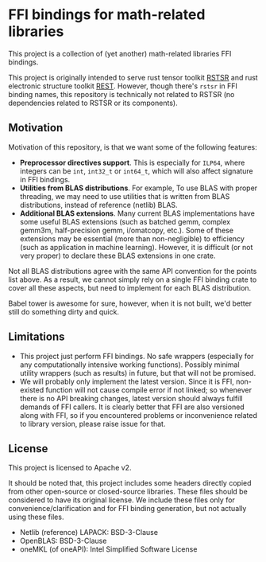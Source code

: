 # FFI bindings for math-related libraries

This project is a collection of (yet another) math-related libraries FFI bindings.

This project is originally intended to serve rust tensor toolkit [RSTSR](https://github.com/RESTGroup/rstsr) and rust electronic structure toolkit [REST](https://gitee.com/RESTGroup/rest). However, though there's `rstsr` in FFI binding names, this repository is technically not related to RSTSR (no dependencies related to RSTSR or its components).

## Motivation

Motivation of this repository, is that we want some of the following features:

- **Preprocessor directives support**. This is especially for `ILP64`, where integers can be `int`, `int32_t` or `int64_t`, which will also affect signature in FFI bindings.
- **Utilities from BLAS distributions**. For example, To use BLAS with proper threading, we may need to use utilities that is written from BLAS distributions, instead of reference (netlib) BLAS.
- **Additional BLAS extensions**. Many current BLAS implementations have some useful BLAS extensions (such as batched gemm, complex gemm3m, half-precision gemm, i/omatcopy, etc.). Some of these extensions may be essential (more than non-negligible) to efficiency (such as application in machine learning). However, it is difficult (or not very proper) to declare these BLAS extensions in one crate.

Not all BLAS distributions agree with the same API convention for the points list above. As a result, we cannot simply rely on a single FFI binding crate to cover all these aspects, but need to implement for each BLAS distribution.

Babel tower is awesome for sure, however, when it is not built, we'd better still do something dirty and quick.

## Limitations

- This project just perform FFI bindings. No safe wrappers (especially for any computationally intensive working functions). Possibly minimal utility wrappers (such as results) in future, but that will not be promised.
- We will probably only implement the latest version. Since it is FFI, non-existed function will not cause compile error if not linked; so whenever there is no API breaking changes, latest version should always fulfill demands of FFI callers. It is clearly better that FFI are also versioned along with FFI, so if you encountered problems or inconvenience related to library version, please raise issue for that.

## License

This project is licensed to Apache v2.

It should be noted that, this project includes some headers directly copied from other open-source or closed-source libraries. These files should be considered to have its original license. We include these files only for convenience/clarification and for FFI binding generation, but not actually using these files.
- Netlib (reference) LAPACK: BSD-3-Clause
- OpenBLAS: BSD-3-Clause
- oneMKL (of oneAPI): Intel Simplified Software License
